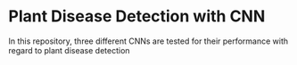 # Plant Disease Detection with CNN
In this repository, three different CNNs are tested for their performance with regard to plant disease detection
